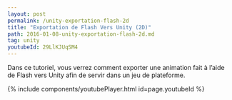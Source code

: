 ```yaml
---
layout: post
permalink: /unity-exportation-flash-2d
title: "Exportation de Flash Vers Unity (2D)"
path: 2016-01-08-unity-exportation-flash-2d.md
tag: unity
youtubeId: 29LlKJUqSM4
---
```


Dans ce tutoriel, vous verrez comment exporter une animation fait à l’aide de Flash vers Unity afin de servir dans un jeu de plateforme.

<!--<div class="toc" markdown="1">
<span class="gamma">Table des matières</span>
{:.no_toc}
* TOC
{:toc}
</div>
-->
{% include components/youtubePlayer.html id=page.youtubeId %}



